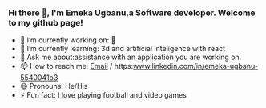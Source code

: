 ### Hi there 👋, I'm Emeka Ugbanu,a Software developer. Welcome to my github page!


- 🔭 I’m currently working on: 🤔
- 🌱 I’m currently learning: 3d and artificial inteligence with react 
- 💬 Ask me about:assistance with an application you are working on.
- 📫 How to reach me: [Email](mailto:jemeka865@gmail.com) / https:www.linkedin.com/in/emeka-ugbanu-5540041b3
- 😄 Pronouns: He/His
- ⚡ Fun fact:  I love playing football and video games

